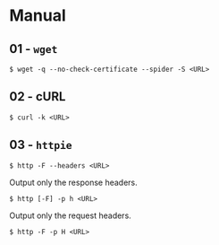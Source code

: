 # Manual

## 01 - `wget`

```
$ wget -q --no-check-certificate --spider -S <URL>
```

## 02 - cURL

```
$ curl -k <URL>
```

## 03 - `httpie`

```
$ http -F --headers <URL>
```

Output only the response headers.

```
$ http [-F] -p h <URL>
```

Output only the request headers.

```
$ http -F -p H <URL>
```